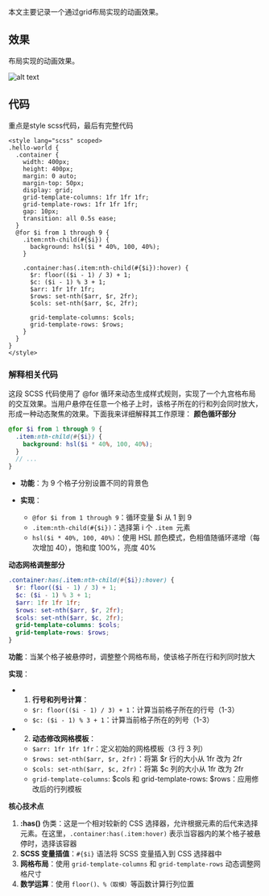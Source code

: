 
本文主要记录一个通过grid布局实现的动画效果。

## 效果

布局实现的动画效果。

![alt text](/img/gif/PixPin_2025-05-14_22-02-32.gif)
<!-- ![alt text](/img/JS/factoryPatternUML.png) -->

## 代码

重点是style scss代码，最后有完整代码
```vue{36-50}
<style lang="scss" scoped>
.hello-world {
  .container {
    width: 400px;
    height: 400px;
    margin: 0 auto;
    margin-top: 50px;
    display: grid;
    grid-template-columns: 1fr 1fr 1fr;
    grid-template-rows: 1fr 1fr 1fr;
    gap: 10px;
    transition: all 0.5s ease;
  }
  @for $i from 1 through 9 {
    .item:nth-child(#{$i}) {
      background: hsl($i * 40%, 100, 40%);
    }

    .container:has(.item:nth-child(#{$i}):hover) {
      $r: floor(($i - 1) / 3) + 1;
      $c: ($i - 1) % 3 + 1;
      $arr: 1fr 1fr 1fr;
      $rows: set-nth($arr, $r, 2fr);
      $cols: set-nth($arr, $c, 2fr);
      
      grid-template-columns: $cols;
      grid-template-rows: $rows;
    }
  }
}
</style>
```
### 解释相关代码

这段 SCSS 代码使用了 @for 循环来动态生成样式规则，实现了一个九宫格布局的交互效果。当用户悬停在任意一个格子上时，该格子所在的行和列会同时放大，形成一种动态聚焦的效果。下面我来详细解释其工作原理：
**颜色循环部分**
```scss
@for $i from 1 through 9 {
  .item:nth-child(#{$i}) {
    background: hsl($i * 40%, 100, 40%);
  }
  // ...
}
```
- **功能**：为 9 个格子分别设置不同的背景色

- **实现**：
    - `@for $i from 1 through 9`：循环变量 $i 从 1 到 9
    - `.item:nth-child(#{$i})`：选择第 i 个 `.item `元素
    - `hsl($i * 40%, 100, 40%)`：使用 HSL 颜色模式，色相值随循环递增（每次增加 40），饱和度 100%，亮度 40%

**动态网格调整部分**
```scss
.container:has(.item:nth-child(#{$i}):hover) {
  $r: floor(($i - 1) / 3) + 1;
  $c: ($i - 1) % 3 + 1;
  $arr: 1fr 1fr 1fr;
  $rows: set-nth($arr, $r, 2fr);
  $cols: set-nth($arr, $c, 2fr);
  grid-template-columns: $cols;
  grid-template-rows: $rows;
}
```
**功能**：当某个格子被悬停时，调整整个网格布局，使该格子所在行和列同时放大

**实现**：

- 1. **行号和列号计算**：

    - `$r: floor(($i - 1) / 3) + 1`：计算当前格子所在的行号（1-3）
    - `$c: ($i - 1) % 3 + 1`：计算当前格子所在的列号（1-3）

- 2. **动态修改网格模板**：

    - `$arr: 1fr 1fr 1fr`：定义初始的网格模板（3 行 3 列）
    - `$rows: set-nth($arr, $r, 2fr)`：将第 $r 行的大小从 1fr 改为 2fr
    - `$cols: set-nth($arr, $c, 2fr)`：将第 $c 列的大小从 1fr 改为 2fr
    - `grid-template-columns`: $cols 和 grid-template-rows: $rows：应用修改后的行列模板

**核心技术点**

1. **:has()** 伪类：这是一个相对较新的 CSS 选择器，允许根据元素的后代来选择元素。在这里，`.container:has(.item:hover)` 表示当容器内的某个格子被悬停时，选择该容器
2. **SCSS 变量插值**：`#{$i}` 语法将 SCSS 变量插入到 CSS 选择器中
3. **网格布局**：使用 `grid-template-columns` 和 `grid-template-rows` 动态调整网格尺寸
4. **数学运算**：使用 `floor()、%（取模）`等函数计算行列位置